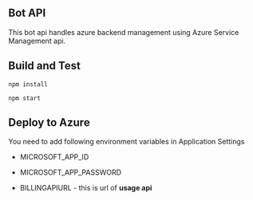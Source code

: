 ## Bot API

This bot api handles azure backend management using Azure Service Management api.

## Build and Test

```
npm install

npm start
```

## Deploy to Azure

You need to add following environment variables in Application Settings

* MICROSOFT_APP_ID

* MICROSOFT_APP_PASSWORD

* BILLINGAPIURL - this is url of __usage api__

